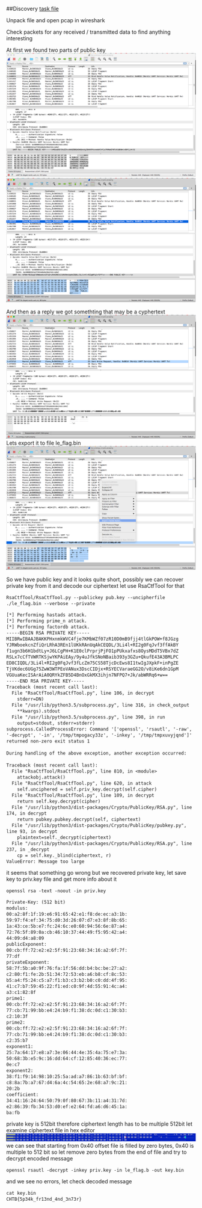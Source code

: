 ##Discovery
[task file](files/forensics_low_energy_crypto.zip)

Unpack file and open pcap in wireshark

Check packets for any received / transmitted data to find anything interesting

At first we found two parts of public key
![First part of key](files/pub_key1.png)
![Second part of key](files/pub_key2.png)

And then as a reply we got somethting that may be a cyphertext
![Ciphertext key](files/ciphertext.png)
Lets export it to file le_flag.bin
![Export ciphertext](files/export_ciphertext.png)

So we have public key and it looks quite short, possibly we can recover private key from it and decode our ciphertext
let use RsaCtfTool for that
```command
RsaCtfTool/RsaCtfTool.py --publickey pub.key --uncipherfile ./le_flag.bin --verbose --private
```

```output
[*] Performing hastads attack.
[*] Performing prime_n attack.
[*] Performing factordb attack.
-----BEGIN RSA PRIVATE KEY-----
MIIBRwIBAAJBAKKPHxnmkWVC4fje7KMbWZf07zR10D0mB9fjj4tlGkPOW+f8JGzg
YJRWboekcnZfiQrLRhA3REn1lUKkRAnUqAkCEQDL/3Li4l+RI2g0FqJvf3ffAkBY
f1ugn3b6H1bdtLy+J6LCgPH+K1E0clPrprjPjFO1pPUkxafxs8OysMDdT5VBx7dZ
RSLx7cCfTVWRTKSjwYKPAiEAy/9y4uJfkSNoNBaib393y3GZu+QkufE43A3BMLPC
ED8CIQDL/3Li4l+RI2g0FqJvf3fLcZm75CS58TjcDcEws8I1twIgJXpkF+inPgZE
TjVKdec6UGg75ZwW3WTPEoVANux3DscCIDjx+RSYECVaraeGG2O/v8iKe6dn1GpM
VGUuaKecISArAiA0QRYkZFB5D4BnOxGkMX3ihjn7NFPQ7+Jk/abWRRq6+w==
-----END RSA PRIVATE KEY-----
Traceback (most recent call last):
  File "RsaCtfTool/RsaCtfTool.py", line 106, in decrypt
    stderr=DN)
  File "/usr/lib/python3.5/subprocess.py", line 316, in check_output
    **kwargs).stdout
  File "/usr/lib/python3.5/subprocess.py", line 398, in run
    output=stdout, stderr=stderr)
subprocess.CalledProcessError: Command '['openssl', 'rsautl', '-raw', '-decrypt', '-in', '/tmp/tmpogacy33z', '-inkey', '/tmp/tmpxuvyjqnd']' returned non-zero exit status 1

During handling of the above exception, another exception occurred:

Traceback (most recent call last):
  File "RsaCtfTool/RsaCtfTool.py", line 810, in <module>
    attackobj.attack()
  File "RsaCtfTool/RsaCtfTool.py", line 620, in attack
    self.unciphered = self.priv_key.decrypt(self.cipher)
  File "RsaCtfTool/RsaCtfTool.py", line 109, in decrypt
    return self.key.decrypt(cipher)
  File "/usr/lib/python3/dist-packages/Crypto/PublicKey/RSA.py", line 174, in decrypt
    return pubkey.pubkey.decrypt(self, ciphertext)
  File "/usr/lib/python3/dist-packages/Crypto/PublicKey/pubkey.py", line 93, in decrypt
    plaintext=self._decrypt(ciphertext)
  File "/usr/lib/python3/dist-packages/Crypto/PublicKey/RSA.py", line 237, in _decrypt
    cp = self.key._blind(ciphertext, r)
ValueError: Message too large
```
it seems that something go wrong but we recovered private key, let save key to priv.key file and get more info about it

```command
openssl rsa -text -noout -in priv.key
```

```private key info
Private-Key: (512 bit)
modulus:
00:a2:8f:1f:19:e6:91:65:42:e1:f8:de:ec:a3:1b:
59:97:f4:ef:34:75:d0:3d:26:07:d7:e3:8f:8b:65:
1a:43:ce:5b:e7:fc:24:6c:e0:60:94:56:6e:87:a4:
72:76:5f:89:0a:cb:46:10:37:44:49:f5:95:42:a4:
44:09:d4:a8:09
publicExponent:
00:cb:ff:72:e2:e2:5f:91:23:68:34:16:a2:6f:7f:
77:df
privateExponent:
58:7f:5b:a0:9f:76:fa:1f:56:dd:b4:bc:be:27:a2:
c2:80:f1:fe:2b:51:34:72:53:eb:a6:b8:cf:8c:53:
b5:a4:f5:24:c5:a7:f1:b3:c3:b2:b0:c0:dd:4f:95:
41:c7:b7:59:45:22:f1:ed:c0:9f:4d:55:91:4c:a4:
a3:c1:82:8f
prime1:
00:cb:ff:72:e2:e2:5f:91:23:68:34:16:a2:6f:7f:
77:cb:71:99:bb:e4:24:b9:f1:38:dc:0d:c1:30:b3:
c2:10:3f
prime2:
00:cb:ff:72:e2:e2:5f:91:23:68:34:16:a2:6f:7f:
77:cb:71:99:bb:e4:24:b9:f1:38:dc:0d:c1:30:b3:
c2:35:b7
exponent1:
25:7a:64:17:e8:a7:3e:06:44:4e:35:4a:75:e7:3a:
50:68:3b:e5:9c:16:dd:64:cf:12:85:40:36:ec:77:
0e:c7
exponent2:
38:f1:f9:14:98:10:25:5a:ad:a7:86:1b:63:bf:bf:
c8:8a:7b:a7:67:d4:6a:4c:54:65:2e:68:a7:9c:21:
20:2b
coefficient:
34:41:16:24:64:50:79:0f:80:67:3b:11:a4:31:7d:
e2:86:39:fb:34:53:d0:ef:e2:64:fd:a6:d6:45:1a:
ba:fb
```

private key is 512bit therefore ciphertext length has to be multiple 512bit
let examine ciphertext file in hex editor
![examine ciphertext](files/ciphertext_hex.png)
we can see that starting from 0x40 offset file is filled by zero bytes, 0x40 is multiple to 512 bit so let remove zero bytes from the end of file and try to decrypt encoded message

```decrypt command
openssl rsautl -decrypt -inkey priv.key -in le_flag.b -out key.bin
```
and we see no errors, let check decoded message

```check decoded message
cat key.bin
CHTB{5p34k_fr13nd_4nd_3n73r}
```